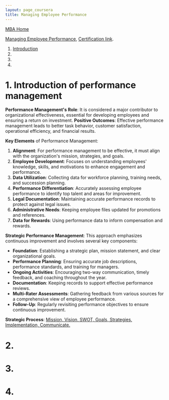 ```yaml
---
layout: page_coursera
title: Managing Employee Performance
---
```


[MBA Home](../../0index)

[Managing Employee Performance](https://www.coursera.org/learn/employee-performance/home/module/1), [Certification link](https://www.coursera.org/account/accomplishments/verify/).

1. [Introduction](#l1)
2. [](#l2)
3. [](#l3)
4. [](#l4)


<a name="l1"></a>
# 1. Introduction of performance management

**Performance Management's Role**: It is considered a major contributor to organizational effectiveness, essential for developing employees and ensuring a return on investment.
**Positive Outcomes**: Effective performance management leads to better task behavior, customer satisfaction, operational efficiency, and financial results.


**Key Elements** of Performance Management:
1. **Alignment**: For performance management to be effective, it must align with the organization's mission, strategies, and goals.
2. **Employee Development**: Focuses on understanding employees' knowledge, skills, and motivations to enhance engagement and performance.
3. **Data Utilization**: Collecting data for workforce planning, training needs, and succession planning.
4. **Performance Differentiation**: Accurately assessing employee performance to identify top talent and areas for improvement.
5. **Legal Documentation**: Maintaining accurate performance records to protect against legal issues.
6. **Administrative Needs**: Keeping employee files updated for promotions and references.
7. **Data for Rewards**: Using performance data to inform compensation and rewards.


**Strategic Performance Management**: This approach emphasizes continuous improvement and involves several key components:
- **Foundation**: Establishing a strategic plan, mission statement, and clear organizational goals.
- **Performance Planning**: Ensuring accurate job descriptions, performance standards, and training for managers.
- **Ongoing Activities**: Encouraging two-way communication, timely feedback, and coaching throughout the year.
- **Documentation**: Keeping records to support effective performance reviews.
- **Multi-Rater Assessments**: Gathering feedback from various sources for a comprehensive view of employee performance.
- **Follow-Up**: Regularly revisiting performance objectives to ensure continuous improvement.

**Strategic Process**: <u>Mission, Vision, SWOT, Goals, Strategies, Implementation, Communicate.</u>

<a name="l2"></a>
# 2.

<a name="l3"></a>
# 3.

<a name="l4"></a>
# 4.
